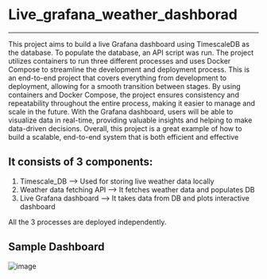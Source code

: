 # Live_grafana_weather_dashborad
---
This project aims to build a live Grafana dashboard using TimescaleDB as the database. To populate the database, an API script was run. The project utilizes containers to run three different processes and uses Docker Compose to streamline the development and deployment process. This is an end-to-end project that covers everything from development to deployment, allowing for a smooth transition between stages. By using containers and Docker Compose, the project ensures consistency and repeatability throughout the entire process, making it easier to manage and scale in the future. With the Grafana dashboard, users will be able to visualize data in real-time, providing valuable insights and helping to make data-driven decisions. Overall, this project is a great example of how to build a scalable, end-to-end system that is both efficient and effective


It consists of 3 components:
---

1. Timescale_DB --> Used for storing live weather data locally
2. Weather data fetching API --> It fetches weather data and populates DB
3. Live Grafana dashboard  --> It takes data from DB and plots interactive dashboard

All the 3 processes are deployed independently.

Sample Dashboard
---
![image](https://user-images.githubusercontent.com/64405940/225702029-ac51a41d-5365-428d-9072-d1938b6e644e.png)
